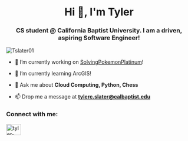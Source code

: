 <h1 align="center">Hi 👋, I'm Tyler</h1>
<h3 align="center">CS student @ California Baptist University. I am a driven, aspiring Software Engineer!</h3>
<p align="left"> <img src="https://komarev.com/ghpvc/?username=tslater01&label=Profile%20views&color=0e75b6&style=flat" alt="Tslater01" /> </p>

- 🔭 I’m currently working on [SolvingPokemonPlatinum](https://github.com/Tslater01/SolvingPokemonPlatinum)!

- 🌱 I’m currently learning ArcGIS!

- 💬 Ask me about **Cloud Computing, Python, Chess**

- 📫 Drop me a message at **tylerc.slater@calbaptist.edu**

<h3 align="left">Connect with me:</h3>
<p align="left">
<a href="https://linkedin.com/in/tyler-slater-" target="blank"><img align="center" src="https://raw.githubusercontent.com/rahuldkjain/github-profile-readme-generator/master/src/images/icons/Social/linked-in-alt.svg" alt="tyler-slater-" height="30" width="40" /></a>
</p>


